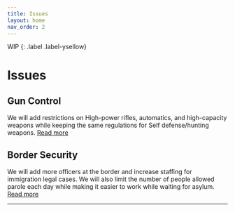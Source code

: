 ```yaml
---
title: Issues
layout: home
nav_order: 2
---
```

WIP
{: .label .label-ysellow}
<html>
<h1>Issues</h1>
    <h2>Gun Control</h2>
    <p>We will add restrictions on High-power rifles, automatics, and high-capacity weapons while keeping the same regulations for Self defense/hunting weapons. <a href="https://mills888dev.github.io/WEBSITE/Issues/Gun%20control.html">Read more</a> </p>
    <h2>Border Security</h2>
    <p>We will add more officers at the border and increase staffing for immigration legal cases. We will also limit the number of people allowed parole each day while making it easier to work while waiting for asylum. <a href="https://mills888dev.github.io/WEBSITE/Issues/Border%20control.html">Read more</a></p>
</html>


----

